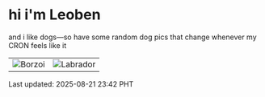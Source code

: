 # hi i'm Leoben

and i like dogs—so have some random dog pics that change whenever my CRON feels like it

|  |  |
|--------|----------|
| ![Borzoi](https://random-dog-vercel.vercel.app/api/random-borzoi?v=1755790958) | ![Labrador](https://random-dog-vercel.vercel.app/api/random-labrador?v=1755790958) |

Last updated: 2025-08-21 23:42 PHT
